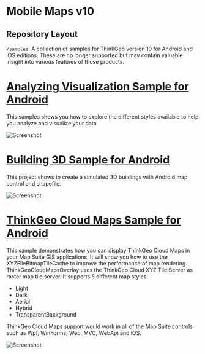 # Mobile Maps v10

## Repository Layout

`/samples`: A collection of samples for ThinkGeo version 10 for Android and iOS editions.  These are no longer supported but may contain valuable insight into various features of those products.

# [Analyzing Visualization Sample for Android](https://gitlab.com/thinkgeo/public/thinkgeo-mobile-maps/-/tree/support/v10/samples/Android/AnalyzingVisualizationSample)

This samples shows you how to explore the different styles available to help you analyze and visualize your data.

![Screenshot](https://gitlab.com/thinkgeo/public/thinkgeo-mobile-maps/-/raw/support/v10/samples/Android/AnalyzingVisualizationSample/ScreenShot.png)

# [Building 3D Sample for Android](https://gitlab.com/thinkgeo/public/thinkgeo-mobile-maps/-/tree/support/v10/samples/Android/Building3DSample)

This project shows to create a simulated 3D buildings with Android map control and shapefile.

![Screenshot](https://gitlab.com/thinkgeo/public/thinkgeo-mobile-maps/-/raw/support/v10/samples/Android/Building3DSample/Screenshot.png)

# [ThinkGeo Cloud Maps Sample for Android](https://gitlab.com/thinkgeo/public/thinkgeo-mobile-maps/-/tree/support/v10/samples/Android/CloudMapsSample)

This sample demonstrates how you can display ThinkGeo Cloud Maps in your Map Suite GIS applications. It will show you how to use the XYZFileBitmapTileCache to improve the performance of map rendering. ThinkGeoCloudMapsOverlay uses the ThinkGeo Cloud XYZ Tile Server as raster map tile server. It supports 5 different map styles:
- Light
- Dark
- Aerial
- Hybrid
- TransparentBackground

ThinkGeo Cloud Maps support would work in all of the Map Suite controls such as Wpf, WinForms, Web, MVC, WebApi and iOS.

![Screenshot](https://gitlab.com/thinkgeo/public/thinkgeo-mobile-maps/-/raw/support/v10/samples/Android/CloudMapsSample/Screenshot.gif)

